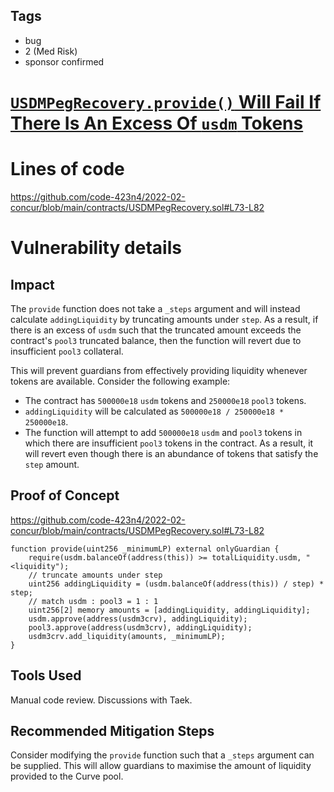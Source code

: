 ## Tags

- bug
- 2 (Med Risk)
- sponsor confirmed

# [`USDMPegRecovery.provide()` Will Fail If There Is An Excess Of `usdm` Tokens](https://github.com/code-423n4/2022-02-concur-findings/issues/94) 

# Lines of code

https://github.com/code-423n4/2022-02-concur/blob/main/contracts/USDMPegRecovery.sol#L73-L82


# Vulnerability details

## Impact

The `provide` function does not take a `_steps` argument and will instead calculate `addingLiquidity` by truncating amounts under `step`. As a result, if there is an excess of `usdm` such that the truncated amount exceeds the contract's `pool3` truncated balance, then the function will revert due to insufficient `pool3` collateral.

This will prevent guardians from effectively providing liquidity whenever tokens are available. Consider the following example:
- The contract has `500000e18` `usdm` tokens and `250000e18` `pool3` tokens.
- `addingLiquidity` will be calculated as `500000e18 / 250000e18 * 250000e18`.
- The function will attempt to add `500000e18` `usdm` and `pool3` tokens in which there are insufficient `pool3` tokens in the contract. As a result, it will revert even though there is an abundance of tokens that satisfy the `step` amount.

## Proof of Concept

https://github.com/code-423n4/2022-02-concur/blob/main/contracts/USDMPegRecovery.sol#L73-L82
```
function provide(uint256 _minimumLP) external onlyGuardian {
    require(usdm.balanceOf(address(this)) >= totalLiquidity.usdm, "<liquidity");
    // truncate amounts under step
    uint256 addingLiquidity = (usdm.balanceOf(address(this)) / step) * step;
    // match usdm : pool3 = 1 : 1
    uint256[2] memory amounts = [addingLiquidity, addingLiquidity];
    usdm.approve(address(usdm3crv), addingLiquidity);
    pool3.approve(address(usdm3crv), addingLiquidity);
    usdm3crv.add_liquidity(amounts, _minimumLP);
}
```

## Tools Used

Manual code review.
Discussions with Taek.

## Recommended Mitigation Steps

Consider modifying the `provide` function such that a `_steps` argument can be supplied. This will allow guardians to maximise the amount of liquidity provided to the Curve pool.

